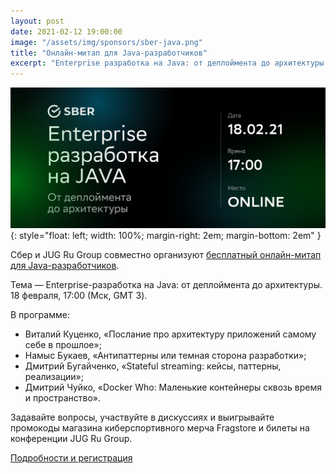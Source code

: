 ```yaml
---
layout: post
date: 2021-02-12 19:00:00
image: "/assets/img/sponsors/sber-java.png"
title: "Онлайн-митап для Java-разработчиков"
excerpt: "Enterprise разработка на Java: от деплоймента до архитектуры."
---
```


![Сбер и JUG Ru Group: бесплатный онлайн-митап для Java-разработчиков](/assets/img/sponsors/sber-java.png){: style="float: left; width: 100%; margin-right: 2em; margin-bottom: 2em" }

Сбер и JUG Ru Group совместно организуют [бесплатный онлайн-митап для Java-разработчиков](https://bit.ly/377A0Mp).

Тема — Enterprise-разработка на Java: от деплоймента до архитектуры. 18 февраля, 17:00 (Мск, GMT 3).

В программе:

* Виталий Куценко, «Послание про архитектуру приложений самому себе в прошлое»;
* Намыс Букаев, «Антипаттерны или темная сторона разработки»;
* Дмитрий Бугайченко, «Stateful streaming: кейсы, паттерны, реализации»;
* Дмитрий Чуйко, «Docker Who: Маленькие контейнеры сквозь время и пространство».

Задавайте вопросы, участвуйте в дискуссиях и выигрывайте промокоды магазина киберспортивного мерча Fragstore и билеты на конференции JUG Ru Group. 

[Подробности и регистрация](https://bit.ly/377A0Mp)